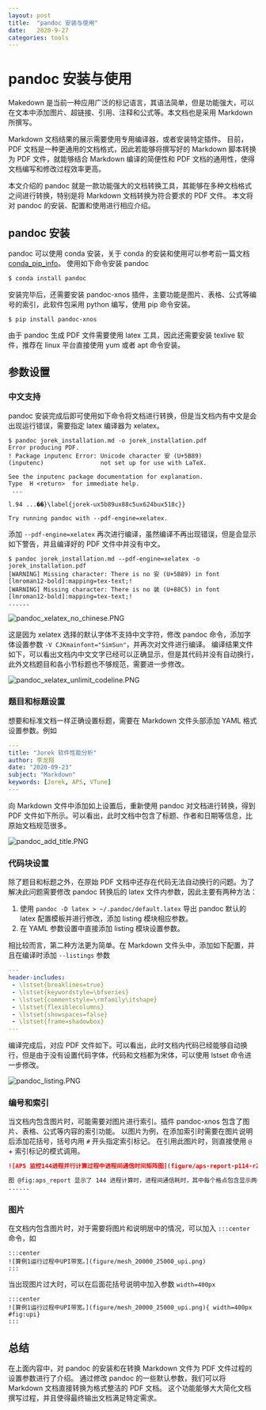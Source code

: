 ```yaml
---
layout: post
title:  "pandoc 安装与使用"
date:   2020-9-27
categories: tools
---
```


# pandoc 安装与使用

Makedown 是当前一种应用广泛的标记语言，其语法简单，但是功能强大，可以在文本中添加图片、超链接、引用、注释和公式等。本文档也是采用 Markdown 所撰写。

Markdown 文档结果的展示需要使用专用编译器，或者安装特定插件。
目前，PDF 文档是一种更通用的文档格式，因此若能够将撰写好的 Markdown 脚本转换为 PDF 文件，就能够结合 Markdown 编译的简便性和 PDF 文档的通用性，使得文档编写和修改过程效率更高。

本文介绍的 pandoc 就是一款功能强大的文档转换工具，其能够在多种文档格式之间进行转换，特别是将 Markdown 文档转换为符合要求的 PDF 文件。
本文将对 pandoc 的安装、配置和使用进行相应介绍。

## pandoc 安装

pandoc 可以使用 conda 安装，关于 conda 的安装和使用可以参考前一篇文档 [conda_pip_info](https://li12242.github.io/notebook/tools/conda_pip_info)。
使用如下命令安装 pandoc

```bash
$ conda install pandoc
```

安装完毕后，还需要安装 pandoc-xnos 插件，主要功能是图片、表格、公式等编号的索引，此软件包采用 python 编写，使用 pip 命令安装。

```
$ pip install pandoc-xnos
```

由于 pandoc 生成 PDF 文件需要使用 latex 工具，因此还需要安装 texlive 软件，推荐在 linux 平台直接使用 yum 或者 apt 命令安装。

## 参数设置

### 中文支持

pandoc 安装完成后即可使用如下命令将文档进行转换，但是当文档内有中文是会出现运行错误，需要指定 latex 编译器为 xelatex。

```
$ pandoc jorek_installation.md -o jorek_installation.pdf
Error producing PDF.
! Package inputenc Error: Unicode character 安 (U+5B89)
(inputenc)                not set up for use with LaTeX.

See the inputenc package documentation for explanation.
Type  H <return>  for immediate help.
 ...

l.94 ...��}\label{jorek-ux5b89ux88c5ux624bux518c}}

Try running pandoc with --pdf-engine=xelatex.
```

添加 `--pdf-engine=xelatex` 再次进行编译，虽然编译不再出现错误，但是会显示如下警告，并且编译好的 PDF 文件中并没有中文。

```
$ pandoc jorek_installation.md --pdf-engine=xelatex -o jorek_installation.pdf
[WARNING] Missing character: There is no 安 (U+5B89) in font [lmroman12-bold]:mapping=tex-text;!
[WARNING] Missing character: There is no 装 (U+88C5) in font [lmroman12-bold]:mapping=tex-text;!
......
```

![pandoc_xelatex_no_chinese.PNG](http://ww1.sinaimg.cn/large/7a1c18a8ly1gj1tqlofcdj20n10tomzb.jpg)

这是因为 xelatex 选择的默认字体不支持中文字符，修改 pandoc 命令，添加字体设置参数 `-V CJKmainfont="SimSun"`，并再次对文件进行编译。
编译结果文件如下，可以看出文档内中文文字已经可以正确显示，但是其代码并没有自动换行，此外文档题目和各小节标题也不够规范，需要进一步修改。

![pandoc_xelatex_unlimit_codeline.PNG](http://ww1.sinaimg.cn/large/7a1c18a8ly1gj1ttlbrxhj20n10toad6.jpg)

### 题目和标题设置

想要和标准文档一样正确设置标题，需要在 Markdown 文件头部添加 YAML 格式设置参数。例如

```yaml
---
title: "Jorek 软件性能分析"
author: 李龙翔
date: "2020-09-23"
subject: "Markdown"
keywords: [Jorek, APS, VTune]
---
```

向 Markdown 文件中添加如上设置后，重新使用 pandoc 对文档进行转换，得到 PDF 文件如下所示。可以看出，此时文档中包含了标题、作者和日期等信息，比原始文档规范很多。

![pandoc_add_title.PNG](http://ww1.sinaimg.cn/large/7a1c18a8ly1gj1u72ominj20n10todia.jpg)

### 代码块设置

除了题目和标题之外，在原始 PDF 文档中还存在代码无法自动换行的问题。为了解决此问题需要修改 pandoc 转换后的 latex 文件内参数，因此主要有两种方法：

1. 使用 `pandoc -D latex > ~/.pandoc/default.latex` 导出 pandoc 默认的 latex 配置模板并进行修改，添加 listing 模块相应参数。
2. 在 YAML 参数设置中直接添加 listing 模块设置参数。

相比较而言，第二种方法更为简单。在 Markdown 文件头中，添加如下配置，并且在编译时添加 `--listings` 参数

```YAML
---
header-includes:
 - \lstset{breaklines=true}
 - \lstset{keywordstyle=\bfseries}
 - \lstset{commentstyle=\rmfamily\itshape}
 - \lstset{flexiblecolumns}
 - \lstset{showspaces=false}
 - \lstset{frame=shadowbox}
---
```

编译完成后，对应 PDF 文件如下。可以看出，此时文档内代码已经能够自动换行，但是由于没有设置代码字体，代码和文档都为宋体，可以使用 lstset 命令进一步修改。

![pandoc_listing.PNG](http://ww1.sinaimg.cn/large/7a1c18a8ly1gj1urxx7xcj20n10towgy.jpg)

### 编号和索引

当文档内包含图片时，可能需要对图片进行索引。插件 pandoc-xnos 包含了图片、表格、公式等内容的索引功能。
以图片为例，在添加索引时需要在图片说明后添加花括号，括号内用 `#` 开头指定索引标记。
在引用此图片时，则直接使用 `@` + 索引标记的模式调用。

```markdown
![APS 监控144进程并行计算过程中进程间通信时间矩阵图](figure/aps-report-p114-r2r-comm-matrix.png){#fig:aps_report}

图 @fig:aps_report 显示了 144 进程计算时，进程间通信耗时，其中每个格点包含显示两个进程间通信情况。
......
```

### 图片

在文档内包含图片时，对于需要将图片和说明居中的情况，可以加入 `:::center` 命令，如

```
:::center
![算例1运行过程中UPI带宽。](figure/mesh_20000_25000_upi.png)
:::
```

当出现图片过大时，可以在后面花括号说明中加入参数 `width=400px`

```
:::center
![算例1运行过程中UPI带宽。](figure/mesh_20000_25000_upi.png){ width=400px #fig:upi}
:::
```

## 总结

在上面内容中，对 pandoc 的安装和在转换 Markdown 文件为 PDF 文件过程的设置参数进行了介绍。
通过修改 pandoc 的一些默认参数，我们可以将 Markdown 文档直接转换为格式整洁的 PDF 文档。
这个功能能够大大简化文档撰写过程，并且使得最终输出文档满足特定需求。
